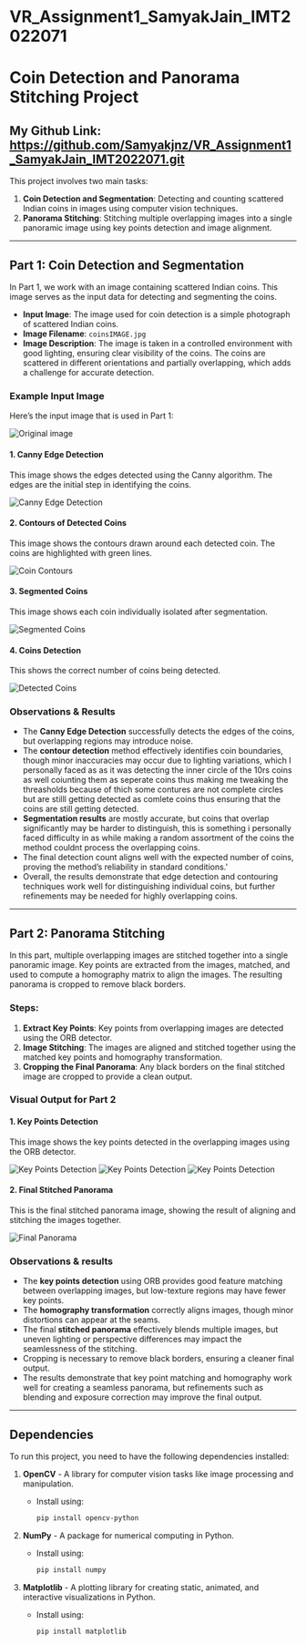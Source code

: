 # VR_Assignment1_SamyakJain_IMT2022071

# Coin Detection and Panorama Stitching Project
## My Github Link: https://github.com/Samyakjnz/VR_Assignment1_SamyakJain_IMT2022071.git

This project involves two main tasks:

1. **Coin Detection and Segmentation**: Detecting and counting scattered Indian coins in images using computer vision techniques.
2. **Panorama Stitching**: Stitching multiple overlapping images into a single panoramic image using key points detection and image alignment.

---
## Part 1: Coin Detection and Segmentation

In Part 1, we work with an image containing scattered Indian coins. This image serves as the input data for detecting and segmenting the coins.

- **Input Image**: The image used for coin detection is a simple photograph of scattered Indian coins.
- **Image Filename**: `coinsIMAGE.jpg`
- **Image Description**: The image is taken in a controlled environment with good lighting, ensuring clear visibility of the coins. The coins are scattered in different orientations and partially overlapping, which adds a challenge for accurate detection.

### Example Input Image
Here’s the input image that is used in Part 1:

![Original image](coinsIMAGE.jpg)

#### 1. Canny Edge Detection
This image shows the edges detected using the Canny algorithm. The edges are the initial step in identifying the coins.

![Canny Edge Detection](canny.png)

#### 2. Contours of Detected Coins
This image shows the contours drawn around each detected coin. The coins are highlighted with green lines.

![Coin Contours](contours.png)

#### 3. Segmented Coins
This image shows each coin individually isolated after segmentation.

![Segmented Coins](segmented_coin_1.jpg)

#### 4. Coins Detection
This shows the correct number of coins being detected.

![Detected Coins](detect'.png)

### **Observations & Results**
- The **Canny Edge Detection** successfully detects the edges of the coins, but overlapping regions may introduce noise.
- The **contour detection** method effectively identifies coin boundaries, though minor inaccuracies may occur due to lighting variations, which I personally faced as as it was detecting the inner circle of the 10rs coins as well coiunting them as seperate coins thus making me tweaking the threasholds because of thich some contures are not complete circles but are stilll getting detected as comlete coins thus ensuring that the coins are still getting detected.
- **Segmentation results** are mostly accurate, but coins that overlap significantly may be harder to distinguish, this is something i personally faced difficulty in as while making a random assortment of the coins the method couldnt process the overlapping coins.
- The final detection count aligns well with the expected number of coins, proving the method’s reliability in standard conditions.'
- Overall, the results demonstrate that edge detection and contouring techniques work well for distinguishing individual coins, but further refinements may be needed for highly overlapping coins.

---

## Part 2: Panorama Stitching

In this part, multiple overlapping images are stitched together into a single panoramic image. Key points are extracted from the images, matched, and used to compute a homography matrix to align the images. The resulting panorama is cropped to remove black borders.

### Steps:
1. **Extract Key Points**: Key points from overlapping images are detected using the ORB detector.
2. **Image Stitching**: The images are aligned and stitched together using the matched key points and homography transformation.
3. **Cropping the Final Panorama**: Any black borders on the final stitched image are cropped to provide a clean output.

### Visual Output for Part 2

#### 1. Key Points Detection
This image shows the key points detected in the overlapping images using the ORB detector.

![Key Points Detection](key1.png)
![Key Points Detection](key2.png)
![Key Points Detection](key3.png)

#### 2. Final Stitched Panorama
This is the final stitched panorama image, showing the result of aligning and stitching the images together.

![Final Panorama](cropped_stitched_panorama.jpg)

### **Observations & results**
- The **key points detection** using ORB provides good feature matching between overlapping images, but low-texture regions may have fewer key points.
- The **homography transformation** correctly aligns images, though minor distortions can appear at the seams.
- The final **stitched panorama** effectively blends multiple images, but uneven lighting or perspective differences may impact the seamlessness of the stitching.
- Cropping is necessary to remove black borders, ensuring a cleaner final output.
- The results demonstrate that key point matching and homography work well for creating a seamless panorama, but refinements such as blending and exposure correction may improve the final output.

---
## Dependencies

To run this project, you need to have the following dependencies installed:

1. **OpenCV** - A library for computer vision tasks like image processing and manipulation.
   - Install using:
     ```bash
     pip install opencv-python
     ```

2. **NumPy** - A package for numerical computing in Python.
   - Install using:
     ```bash
     pip install numpy
     ```

3. **Matplotlib** - A plotting library for creating static, animated, and interactive visualizations in Python.
   - Install using:
     ```bash
     pip install matplotlib
     ```

